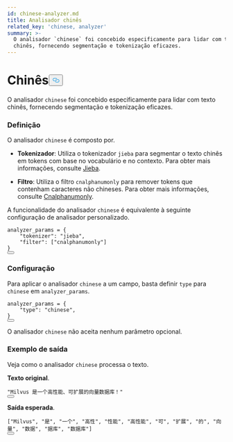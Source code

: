 ```yaml
---
id: chinese-analyzer.md
title: Analisador chinês
related_key: 'chinese, analyzer'
summary: >-
  O analisador `chinese` foi concebido especificamente para lidar com texto
  chinês, fornecendo segmentação e tokenização eficazes.
---
```

<h1 id="Chinese​" class="common-anchor-header">Chinês<button data-href="#Chinese​" class="anchor-icon" translate="no">
      <svg translate="no"
        aria-hidden="true"
        focusable="false"
        height="20"
        version="1.1"
        viewBox="0 0 16 16"
        width="16"
      >
        <path
          fill="#0092E4"
          fill-rule="evenodd"
          d="M4 9h1v1H4c-1.5 0-3-1.69-3-3.5S2.55 3 4 3h4c1.45 0 3 1.69 3 3.5 0 1.41-.91 2.72-2 3.25V8.59c.58-.45 1-1.27 1-2.09C10 5.22 8.98 4 8 4H4c-.98 0-2 1.22-2 2.5S3 9 4 9zm9-3h-1v1h1c1 0 2 1.22 2 2.5S13.98 12 13 12H9c-.98 0-2-1.22-2-2.5 0-.83.42-1.64 1-2.09V6.25c-1.09.53-2 1.84-2 3.25C6 11.31 7.55 13 9 13h4c1.45 0 3-1.69 3-3.5S14.5 6 13 6z"
        ></path>
      </svg>
    </button></h1><p>O analisador <code translate="no">chinese</code> foi concebido especificamente para lidar com texto chinês, fornecendo segmentação e tokenização eficazes.</p>
<h3 id="Definition​" class="common-anchor-header">Definição</h3><p>O analisador <code translate="no">chinese</code> é composto por.</p>
<ul>
<li><p><strong>Tokenizador</strong>: Utiliza o tokenizador <code translate="no">jieba</code> para segmentar o texto chinês em tokens com base no vocabulário e no contexto. Para obter mais informações, consulte <a href="/docs/pt/jieba-tokenizer.md">Jieba</a>.</p></li>
<li><p><strong>Filtro</strong>: Utiliza o filtro <code translate="no">cnalphanumonly</code> para remover tokens que contenham caracteres não chineses. Para obter mais informações, consulte <a href="/docs/pt/cnalphanumonly-filter.md">Cnalphanumonly</a>.</p></li>
</ul>
<p>A funcionalidade do analisador <code translate="no">chinese</code> é equivalente à seguinte configuração de analisador personalizado.</p>
<pre><code translate="no" class="language-python">analyzer_params = {​
    <span class="hljs-string">&quot;tokenizer&quot;</span>: <span class="hljs-string">&quot;jieba&quot;</span>,​
    <span class="hljs-string">&quot;filter&quot;</span>: [<span class="hljs-string">&quot;cnalphanumonly&quot;</span>]​
}​
<button class="copy-code-btn"></button></code></pre>
<h3 id="Configuration​" class="common-anchor-header">Configuração</h3><p>Para aplicar o analisador <code translate="no">chinese</code> a um campo, basta definir <code translate="no">type</code> para <code translate="no">chinese</code> em <code translate="no">analyzer_params</code>.</p>
<pre><code translate="no" class="language-python">analyzer_params = {​
    <span class="hljs-string">&quot;type&quot;</span>: <span class="hljs-string">&quot;chinese&quot;</span>,​
}​
<button class="copy-code-btn"></button></code></pre>
<div class="alert note">
<p>O analisador <code translate="no">chinese</code> não aceita nenhum parâmetro opcional.</p>
</div>
<h3 id="Example-output​" class="common-anchor-header">Exemplo de saída</h3><p>Veja como o analisador <code translate="no">chinese</code> processa o texto.</p>
<p><strong>Texto original</strong>.</p>
<pre><code translate="no" class="language-python"><span class="hljs-string">&quot;Milvus 是一个高性能、可扩展的向量数据库！&quot;</span>​
<button class="copy-code-btn"></button></code></pre>
<p><strong>Saída esperada</strong>.</p>
<pre><code translate="no" class="language-python">[<span class="hljs-string">&quot;Milvus&quot;</span>, <span class="hljs-string">&quot;是&quot;</span>, <span class="hljs-string">&quot;一个&quot;</span>, <span class="hljs-string">&quot;高性&quot;</span>, <span class="hljs-string">&quot;性能&quot;</span>, <span class="hljs-string">&quot;高性能&quot;</span>, <span class="hljs-string">&quot;可&quot;</span>, <span class="hljs-string">&quot;扩展&quot;</span>, <span class="hljs-string">&quot;的&quot;</span>, <span class="hljs-string">&quot;向量&quot;</span>, <span class="hljs-string">&quot;数据&quot;</span>, <span class="hljs-string">&quot;据库&quot;</span>, <span class="hljs-string">&quot;数据库&quot;</span>]​
<button class="copy-code-btn"></button></code></pre>

